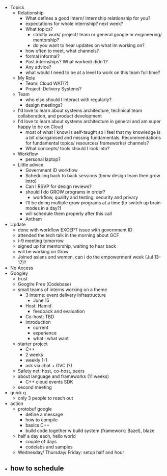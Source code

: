 - Topics
    - Relationship
        - What defines a good intern/ internship relationship for you?
        - expectations for whole internship? next week?
        - What topics?
            - strictly work/ project/ team or general google or engineering/ mentorship?
            - do you want to hear updates on what im working on?
        - how often to meet, what channels?
        - formal informal?
        - Past internships? What worked/ didn't?
        - Any advice?
        - what would I need to be at a level to work on this team full time?
    - My Role
        - Team: Cloud WAT(?)
        - Project: Delivery Systems?
    - Team
        - who else should I interact with regularly?
        - design meetings?
    - I'd love to learn about systems architecture, technical team collaboration, and product development
    - I'd love to learn about systems architecture in general and am super happy to be on Cloud
        - most of what I know is self-taught so i feel that my knowledge is a bit disorganised and missing fundamentals. Recommendations for fundamental topics/ resources/ frameworks/ channels?
        - What concepts/ tools should I look into?
    - Workflow
        - personal laptop?
    - Little advice
        - Government ID workflow
        - Scheduling back to back sessions (tmrw design team then grow intro)
        - Can I RSVP for design reviews?
        - should I do GROW programs in order?
            - workflow, quality and testing, security and privary
        - I'll be doing multiple grow programs at a time (to switch up brain modes in a day?)
        - will schedule them properly after this call
        - Anthem
- Update
    - done with workflow EXCEPT issue with government ID
    - attended the tech talk in the morning about GCF
    - i-9 meeting tomorrow
    - signed up for mentorship, waiting to hear back
    - will be working on Grow
    - Joined asians and women, can i do the empowerment week (Jul 13-17)?
- No Access
- Googley
    - trust
    - Googlre Free (Codebase)
    - small teams of interns working on a theme
        - 3 interns: event delivery infrastructure
            - June 15
        - Host: Hamid
            - feedback and evaluation
        - Co-host: TBD
        - introduction
            - current
            - experience
            - what i what want 
    - starter project
        - C++
        - 2 weeks
        - weekly 1-1
        - ask via chat + GVC (?)
    - Safety net: host, co-host, peers
    - about language and frameworks (11 weeks)
        - C++ cloud events SDK
    - second meeting 
- quick q
    - only 3 people to reach out 
- action
    - protobuf google
        - define a message
        - how to compile
        - basics C++
        - build code together w build system (framework: Bazel), blaze
    - half a day each, hello world
        - couple of days
        - codelabs and samples
    - Wednesday/ Thursday/ Friday: setup half and hour
- how to schedule
    - 
